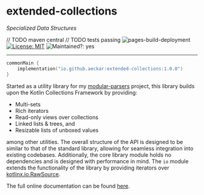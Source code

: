 # extended-collections
*Specialized Data Structures*

// TODO maven central
// TODO tests passing
![pages-build-deployment](https://github.com/aeckar/extended-collections/actions/workflows/pages/pages-build-deployment/badge.svg?branch=master)
[![License: MIT](https://img.shields.io/badge/License-MIT-yellow.svg)](https://opensource.org/licenses/MIT)
![Maintained?: yes](https://img.shields.io/badge/Maintained%3F-yes-green.svg)

---

```kotlin
commonMain {
    implementation("io.github.aeckar:extended-collections:1.0.0")
}
```

Started as a utility library for my [modular-parsers](https://github.com/aeckar/modular-parsers) project,
this library builds upon the Kotlin Collections Framework by providing:

- Multi-sets
- Rich iterators
- Read-only views over collections
- Linked lists & trees, and
- Resizable lists of unboxed values

among other utilities. The overall structure of the API is designed to be similar to that of the standard library,
allowing for seamless integration into existing codebases.
Additionally, the core library module holds no dependencies and is designed with performance in mind.
The `io` module extends the functionality of the library by providing iterators over
[kotlinx.io.RawSource](https://kotlin.github.io/kotlinx-io/kotlinx-io-core/kotlinx.io/-raw-source/index.html).

The full online documentation can be found [here](https://aeckar.github.io/extended-collections/).